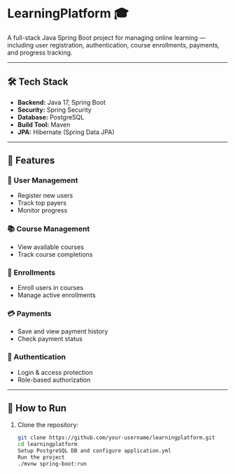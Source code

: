 # LearningPlatform 🎓

A full-stack Java Spring Boot project for managing online learning — including user registration, authentication, course enrollments, payments, and progress tracking.

---

## 🛠 Tech Stack

- **Backend:** Java 17, Spring Boot
- **Security:** Spring Security
- **Database:** PostgreSQL
- **Build Tool:** Maven
- **JPA:** Hibernate (Spring Data JPA)

---

## 🚀 Features

### 👤 User Management
- Register new users
- Track top payers
- Monitor progress

### 📚 Course Management
- View available courses
- Track course completions

### 📝 Enrollments
- Enroll users in courses
- Manage active enrollments

### 💳 Payments
- Save and view payment history
- Check payment status

### 🔐 Authentication
- Login & access protection
- Role-based authorization

---


## 🧪 How to Run

1. Clone the repository:
   ```bash
   git clone https://github.com/your-username/learningplatform.git
   cd learningplatform
   Setup PostgreSQL DB and configure application.yml
   Run the project
   ./mvnw spring-boot:run


